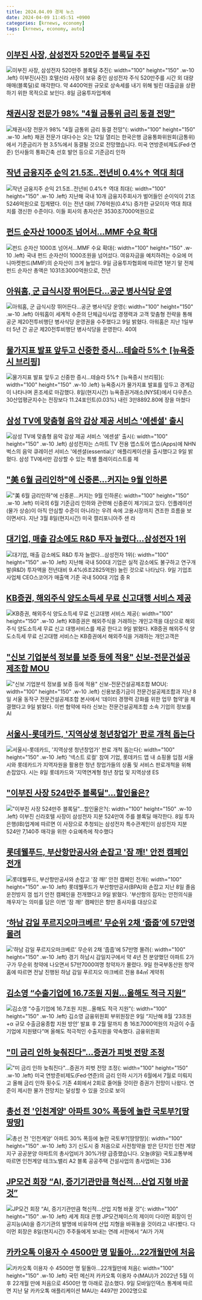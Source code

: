 ```yaml
---
title: 2024.04.09 경제 뉴스
date: 2024-04-09 11:45:51 +0900
categories: [krnews, economy]
tags: [krnews, economy, auto]
---
```


## [이부진 사장, 삼성전자 520만주 블록딜 추진](https://n.news.naver.com/mnews/article/005/0001687163)

![이부진 사장, 삼성전자 520만주 블록딜 추진](https://mimgnews.pstatic.net/image/origin/005/2024/04/09/1687163.jpg?type=nf220_150){: width="100" height="150" .w-10 .left}
이부진(사진) 호텔신라 사장이 보유 중인 삼성전자 주식 520만주를 시간 외 대량매매(블록딜)로 매각한다. 약 4400억원 규모로 상속세를 내기 위해 빌린 대출금을 상환하기 위한 목적으로 보인다. 8일 금융투자업계에

## [채권시장 전문가 98% "4월 금통위 금리 동결 전망"](https://n.news.naver.com/mnews/article/055/0001145661)

![채권시장 전문가 98% "4월 금통위 금리 동결 전망"](https://mimgnews.pstatic.net/image/origin/055/2024/04/09/1145661.jpg?type=nf220_150){: width="100" height="150" .w-10 .left}
채권 전문가 대다수는 오는 12일 열리는 한국은행 금융통화위원회(금통위)에서 기준금리가 현 3.5%에서 동결될 것으로 전망했습니다. 미국 연방준비제도(Fed·연준) 인사들의 통화긴축 선호 발언 등으로 기준금리 인하

## [작년 금융지주 순익 21.5조..전년비 0.4%↑ 역대 최대](https://n.news.naver.com/mnews/article/014/0005168756)

![작년 금융지주 순익 21.5조..전년비 0.4%↑ 역대 최대](https://mimgnews.pstatic.net/image/origin/014/2024/04/09/5168756.jpg?type=nf220_150){: width="100" height="150" .w-10 .left}
지난해 국내 10개 금융지주회사가 벌어들인 순이익이 21조5246억원으로 집계됐다. 이는 전년 대비 776억원(0.4%) 증가한 규모이자 역대 최대치를 갱신한 수준이다. 이들 회사의 총자산은 3530조7000억원으로

## [펀드 순자산 1000조 넘어서…MMF 수요 확대](https://n.news.naver.com/mnews/article/018/0005710550)

![펀드 순자산 1000조 넘어서…MMF 수요 확대](https://mimgnews.pstatic.net/image/origin/018/2024/04/09/5710550.jpg?type=nf220_150){: width="100" height="150" .w-10 .left}
국내 펀드 순자산이 1000조원을 넘어섰다. 여유자금을 예치하려는 수요에 머니마켓펀드(MMF)의 순자산이 크게 늘었다. 9일 금융투자협회에 따르면 1분기 말 전체 펀드 순자산 총액은 1031조3000억원으로, 전년

## [아워홈, 군 급식시장 뛰어든다…공군 병사식당 운영](https://n.news.naver.com/mnews/article/011/0004325290)

![아워홈, 군 급식시장 뛰어든다…공군 병사식당 운영](https://mimgnews.pstatic.net/image/origin/011/2024/04/09/4325290.jpg?type=nf220_150){: width="100" height="150" .w-10 .left}
아워홈이 세계적 수준의 단체급식사업 경쟁력과 고객 맞춤형 전략을 통해 공군 제20전투비행단 병사식당 운영권을 수주했다고 9일 밝혔다. 아워홈은 지난 1일부터 5년 간 공군 제20전투비행단 병사식당을 운영한다. 40여

## [물가지표 발표 앞두고 신중한 증시…테슬라 5%↑ [뉴욕증시 브리핑]](https://n.news.naver.com/mnews/article/015/0004970360)

![물가지표 발표 앞두고 신중한 증시…테슬라 5%↑ [뉴욕증시 브리핑]](https://mimgnews.pstatic.net/image/origin/015/2024/04/09/4970360.jpg?type=nf220_150){: width="100" height="150" .w-10 .left}
뉴욕증시가 물가지표 발표를 앞두고 경계감이 나타나며 혼조세로 마감했다. 8일(현지시간) 뉴욕증권거래소(NYSE)에서 다우존스30산업평균지수는 전장보다 11.24포인트(0.03%) 내린 3만8892.80에 장을 마쳤다

## [삼성 TV에 맞춤형 음악 감상 제공 서비스 '에센셜' 출시](https://n.news.naver.com/mnews/article/001/0014619325)

![삼성 TV에 맞춤형 음악 감상 제공 서비스 '에센셜' 출시](https://mimgnews.pstatic.net/image/origin/001/2024/04/09/14619325.jpg?type=nf220_150){: width="100" height="150" .w-10 .left}
삼성전자는 스마트 TV 전용 앱스토어 앱스(Apps)에 NHN벅스의 음악 큐레이션 서비스 '에센셜(essential;)' 애플리케이션을 출시했다고 9일 밝혔다. 삼성 TV에서만 감상할 수 있는 특별 플레이리스트를 제

## ["美 6월 금리인하"에 신중론…커지는 9월 인하론](https://n.news.naver.com/mnews/article/018/0005709963)

!["美 6월 금리인하"에 신중론…커지는 9월 인하론](https://mimgnews.pstatic.net/image/origin/018/2024/04/08/5709963.jpg?type=nf220_150){: width="100" height="150" .w-10 .left}
미국의 6월 기준금리 인하와 관련해 신중론이 제기되고 있다. 인플레이션(물가 상승)이 아직 안심할 수준이 아니라는 우려 속에 고용시장까지 견조한 흐름을 보이면서다. 지난 3월 8일(현지시간) 미국 캘리포니아주 샌 라

## [대기업, 매출 감소에도 R&D 투자 늘렸다…삼성전자 1위](https://n.news.naver.com/mnews/article/018/0005710499)

![대기업, 매출 감소에도 R&D 투자 늘렸다…삼성전자 1위](https://mimgnews.pstatic.net/image/origin/018/2024/04/09/5710499.jpg?type=nf220_150){: width="100" height="150" .w-10 .left}
지난해 국내 500대 기업은 실적 감소에도 불구하고 연구개발(R&D) 투자액을 전년대비 9.4%(6조2825억원) 늘린 것으로 나타났다. 9일 기업조사업체 CEO스코어가 매출액 기준 국내 500대 기업 중 R

## [KB증권, 해외주식 양도소득세 무료 신고대행 서비스 제공](https://n.news.naver.com/mnews/article/031/0000827048)

![KB증권, 해외주식 양도소득세 무료 신고대행 서비스 제공](https://mimgnews.pstatic.net/image/origin/031/2024/04/09/827048.jpg?type=nf220_150){: width="100" height="150" .w-10 .left}
KB증권은 해외주식을 거래하는 개인고객을 대상으로 해외주식 양도소득세 무료 신고 대행서비스를 제공 한다고 9일 밝혔다. KB증권 해외주식 양도소득세 무료 신고대행 서비스는 KB증권에서 해외주식을 거래하는 개인고객은

## ["신보 기업분석 정보를 보증 등에 적용" 신보-전문건설공제조합 MOU](https://n.news.naver.com/mnews/article/014/0005168804)

!["신보 기업분석 정보를 보증 등에 적용" 신보-전문건설공제조합 MOU](https://mimgnews.pstatic.net/image/origin/014/2024/04/09/5168804.jpg?type=nf220_150){: width="100" height="150" .w-10 .left}
신용보증기금이 전문건설공제조합과 지난 8일 서울 동작구 전문건설공제조합 본사에서 ‘데이터 경쟁력 강화를 위한 업무 협약’을 체결했다고 9일 밝혔다. 이번 협약에 따라 신보는 전문건설공제조합 소속 기업의 정보를 AI

## [서울시-롯데카드, '지역상생 청년창업가' 판로 개척 돕는다](https://n.news.naver.com/mnews/article/001/0014619221)

![서울시-롯데카드, '지역상생 청년창업가' 판로 개척 돕는다](https://mimgnews.pstatic.net/image/origin/001/2024/04/09/14619221.jpg?type=nf220_150){: width="100" height="150" .w-10 .left}
'넥스트 로컬' 참여 기업, 롯데카드 앱 내 쇼핑몰 입점 서울시와 롯데카드가 지역자원을 활용한 청년 창업가들의 상품 및 서비스 판로개척을 위해 손잡았다. 시는 8일 롯데카드와 '지역연계형 청년 창업 및 지역상생 ES

## ["이부진 사장 524만주 블록딜"…할인율은?](https://n.news.naver.com/mnews/article/215/0001156647)

!["이부진 사장 524만주 블록딜"…할인율은?](https://mimgnews.pstatic.net/image/origin/215/2024/04/08/1156647.jpg?type=nf220_150){: width="100" height="150" .w-10 .left}
이부진 신라호텔 사장이 삼성전자 지분 524만여 주를 블록딜 매각한다. 8일 투자은행(IB)업계에 따르면 이 사장으로 추청되는 삼성전자 특수관계인이 삼성전자 지분 524만 7,140주 매각을 위한 수요예측에 착수했다

## [롯데웰푸드, 부산항만공사와 손잡고 '잠 깨!' 안전 캠페인 전개](https://n.news.naver.com/mnews/article/014/0005168945)

![롯데웰푸드, 부산항만공사와 손잡고 '잠 깨!' 안전 캠페인 전개](https://mimgnews.pstatic.net/image/origin/014/2024/04/09/5168945.jpg?type=nf220_150){: width="100" height="150" .w-10 .left}
롯데웰푸드가 부산항만공사(BPA)와 손잡고 지난 8일 졸음운전방지 껌 씹기 안전 캠페인을 전개했다고 9일 밝혔다. '부산항의 잠자는 안전의식을 깨우자'는 의미를 담은 이번 '잠 깨!' 캠페인은 항만 종사자를 대상으로

## [‘하남 감일 푸르지오마크베르’ 무순위 2채 ‘줍줍’에 57만명 몰려](https://n.news.naver.com/mnews/article/050/0000073437)

![‘하남 감일 푸르지오마크베르’ 무순위 2채 ‘줍줍’에 57만명 몰려](https://mimgnews.pstatic.net/image/origin/050/2024/04/09/73437.jpg?type=nf220_150){: width="100" height="150" .w-10 .left}
경기 하남시 감일지구에서 약 4년 전 분양했던 아파트 2가구가 무순위 청약에 나오면서 57만7000여명 청약자가 몰렸다. 9일 한국부동산원 청약홈에 따르면 전날 진행된 하남 감일 푸르지오 마크베르 전용 84㎡ 계약취

## [김소영 “수출기업에 16.7조원 지원…올해도 적극 지원”](https://n.news.naver.com/mnews/article/022/0003922518)

![김소영 “수출기업에 16.7조원 지원…올해도 적극 지원”](https://mimgnews.pstatic.net/image/origin/022/2024/04/09/3922518.jpg?type=nf220_150){: width="100" height="150" .w-10 .left}
김소영 금융위원회 부위원장은 9일 “지난해 8월 ‘23조원+α 규모 수출금융종합 지원 방안’ 발표 후 2월 말까지 총 16조7000억원의 자금이 수출기업에 지원됐다”며 올해도 적극적인 수출지원을 약속했다. 금융위원회

## ["미 금리 인하 늦춰진다"…증권가 피벗 전망 조정](https://n.news.naver.com/mnews/article/648/0000024763)

!["미 금리 인하 늦춰진다"…증권가 피벗 전망 조정](https://mimgnews.pstatic.net/image/origin/648/2024/04/08/24763.jpg?type=nf220_150){: width="100" height="150" .w-10 .left}
미국 연방준비제도(Fed·연준)의 금리 인하 시기가 6월에서 7월로 미뤄지고 올해 금리 인하 횟수도 기존 4회에서 2회로 줄어들 것이란 증권가 전망이 나왔다. 연준이 제시한 물가 전망치는 달성할 수 있을 것으로 보이

## [총선 전 '인천계양' 아파트 30% 폭등에 놀란 국토부?[땅땅땅]](https://n.news.naver.com/mnews/article/437/0000387606)

![총선 전 '인천계양' 아파트 30% 폭등에 놀란 국토부?[땅땅땅]](https://mimgnews.pstatic.net/image/origin/437/2024/04/08/387606.jpg?type=nf220_150){: width="100" height="150" .w-10 .left}
3기 신도시 중 처음으로 사전청약을 받은 단지인 인천 계양지구 공공분양 아파트의 총사업비가 30%가량 급증했습니다. 오늘(8일) 국토교통부에 따르면 인천계양 테크노밸리 A2 블록 공공주택 건설사업의 총사업비는 336

## [JP모건 회장 “AI, 증기기관만큼 혁신적…산업 지형 바꿀 것”](https://n.news.naver.com/mnews/article/016/0002292349)

![JP모건 회장 “AI, 증기기관만큼 혁신적…산업 지형 바꿀 것”](https://mimgnews.pstatic.net/image/origin/016/2024/04/09/2292349.jpg?type=nf220_150){: width="100" height="150" .w-10 .left}
세계 최대 은행 JP모건체이스의 제이미 다이먼 회장이 인공지능(AI)을 증기기관의 발명에 비유하며 산업 지형을 바꿔놓을 것이라고 내다봤다. 다이먼 회장은 8일(현지시간) 주주들에게 보내는 연례 서한에서 “AI가 가져

## [카카오톡 이용자 수 4500만 명 밑돌아…22개월만에 처음](https://n.news.naver.com/mnews/article/011/0004325328)

![카카오톡 이용자 수 4500만 명 밑돌아…22개월만에 처음](https://mimgnews.pstatic.net/image/origin/011/2024/04/09/4325328.jpg?type=nf220_150){: width="100" height="150" .w-10 .left}
국민 메신저 카카오톡 이용자 수(MAU)가 2022년 5월 이후 22개월 만에 처음으로 4500만 명 아래로 감소했다. 9일 모바일인덱스 통계에 따르면 지난 달 카카오톡 애플리케이션 MAU는 4497만 2002명으로
